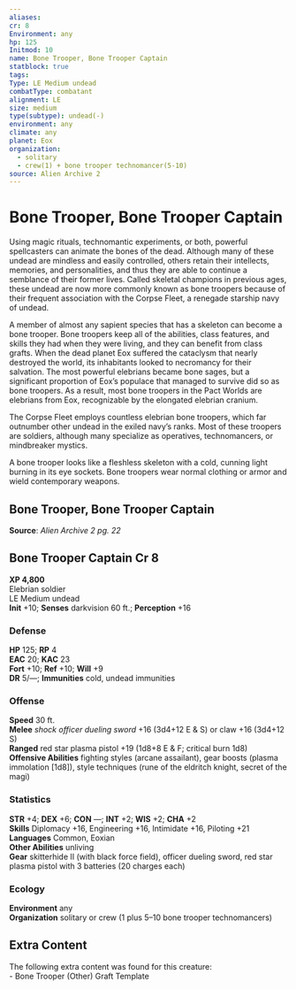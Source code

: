 ```yaml
---
aliases: 
cr: 8
Environment: any
hp: 125
Initmod: 10
name: Bone Trooper, Bone Trooper Captain
statblock: true
tags: 
Type: LE Medium undead
combatType: combatant
alignment: LE
size: medium
type(subtype): undead(-)
environment: any
climate: any
planet: Eox
organization:
  - solitary
  - crew(1) + bone trooper technomancer(5-10)
source: Alien Archive 2
---
```


# Bone Trooper, Bone Trooper Captain

Using magic rituals, technomantic experiments, or both, powerful spellcasters can animate the bones of the dead. Although many of these undead are mindless and easily controlled, others retain their intellects, memories, and personalities, and thus they are able to continue a semblance of their former lives. Called skeletal champions in previous ages, these undead are now more commonly known as bone troopers because of their frequent association with the Corpse Fleet, a renegade starship navy of undead.

A member of almost any sapient species that has a skeleton can become a bone trooper. Bone troopers keep all of the abilities, class features, and skills they had when they were living, and they can benefit from class grafts. When the dead planet Eox suffered the cataclysm that nearly destroyed the world, its inhabitants looked to necromancy for their salvation. The most powerful elebrians became bone sages, but a significant proportion of Eox’s populace that managed to survive did so as bone troopers. As a result, most bone troopers in the Pact Worlds are elebrians from Eox, recognizable by the elongated elebrian cranium.

The Corpse Fleet employs countless elebrian bone troopers, which far outnumber other undead in the exiled navy’s ranks. Most of these troopers are soldiers, although many specialize as operatives, technomancers, or mindbreaker mystics.

A bone trooper looks like a fleshless skeleton with a cold, cunning light burning in its eye sockets. Bone troopers wear normal clothing or armor and wield contemporary weapons.

## Bone Trooper, Bone Trooper Captain

**Source**:  _Alien Archive 2 pg. 22_

## Bone Trooper Captain Cr 8

**XP 4,800**  
Elebrian soldier  
LE Medium undead  
**Init** +10; **Senses** darkvision 60 ft.; **Perception** +16  

### Defense

**HP** 125; **RP** 4  
**EAC** 20; **KAC** 23  
**Fort** +10; **Ref** +10; **Will** +9  
**DR** 5/—; **Immunities** cold, undead immunities  

### Offense

**Speed** 30 ft.  
**Melee** _shock officer dueling sword_ +16 (3d4+12 E & S) or claw +16 (3d4+12 S)  
**Ranged** red star plasma pistol +19 (1d8+8 E & F; critical burn 1d8)  
**Offensive Abilities** fighting styles (arcane assailant), gear boosts (plasma immolation \[1d8\]), style techniques (rune of the eldritch knight, secret of the magi)

### Statistics

**STR** +4; **DEX** +6; **CON** —; **INT** +2; **WIS** +2; **CHA** +2  
**Skills** Diplomacy +16, Engineering +16, Intimidate +16, Piloting +21  
**Languages** Common, Eoxian  
**Other Abilities** unliving  
**Gear** skitterhide II (with black force field), officer dueling sword, red star plasma pistol with 3 batteries (20 charges each)

### Ecology

**Environment** any  
**Organization** solitary or crew (1 plus 5–10 bone trooper technomancers)

## Extra Content

The following extra content was found for this creature:  
\- Bone Trooper (Other) Graft Template


